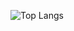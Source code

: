 ![Top Langs](https://github-readme-stats.vercel.app/api/top-langs/?username=brenoalvesd&layout=compact)
